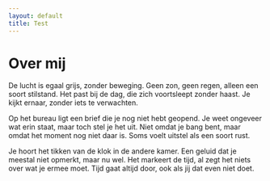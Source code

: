 ```yaml
---
layout: default
title: Test
---
```

<h1>Over mij </h1>
<p>De lucht is egaal grijs, zonder beweging. Geen zon, geen regen, alleen een soort stilstand. Het past bij de dag, die zich voortsleept zonder haast. Je kijkt ernaar, zonder iets te verwachten.</p>

<p>Op het bureau ligt een brief die je nog niet hebt geopend. Je weet ongeveer wat erin staat, maar toch stel je het uit. Niet omdat je bang bent, maar omdat het moment nog niet daar is. Soms voelt uitstel als een soort rust.</p>

<p>Je hoort het tikken van de klok in de andere kamer. Een geluid dat je meestal niet opmerkt, maar nu wel. Het markeert de tijd, al zegt het niets over wat je ermee moet. Tijd gaat altijd door, ook als jij dat even niet doet.</p>
